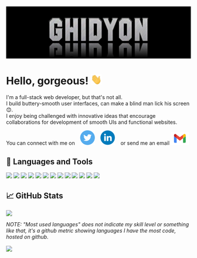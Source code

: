 [![Header](https://github.com/Ghidyon/Ghidyon/blob/main/readme_header.jpg)](https://github.com/Ghidyon)

# Hello, gorgeous! <img src="https://github.com/Ghidyon/Ghidyon/blob/main/wave.gif" width="30px">
I'm a full-stack web developer, but that's not all.<br />
I build buttery-smooth user interfaces, can make a blind man lick his screen 😊.<br />
I enjoy being challenged with innovative ideas that encourage collaborations for development of smooth UIs and functional websites.

You can connect with me on &ensp; [![Go to Twitter](https://github.com/Ghidyon/Ghidyon/blob/main/icons/twitter.svg)](https://twitter.com/ghidyon_) &ensp; [![Go to LinkedIn](https://github.com/Ghidyon/Ghidyon/blob/main/icons/linkedin.svg)](https://linkedin.com/in/gideonakunana) &ensp; or send me an email [![mail](https://github.com/Ghidyon/Ghidyon/blob/main/icons/gmail.svg)](mailto:gideonakunana@gmail.com)

## 🔧 Languages and Tools

![](https://img.shields.io/badge/JavaScript-informational?style=flat&logo=javascript&logoColor=F7DF1E&color=238636&labelColor=21262d)
![](https://img.shields.io/badge/PHP-informational?style=flat&logo=php&logoColor=f0f6fc&color=238636&labelColor=21262d)
![](https://img.shields.io/badge/MySQL-informational?style=flat&logo=mysql&logoColor=f0f6fc&color=238636&labelColor=21262d)
![](https://img.shields.io/badge/jQuery-informational?style=flat&logo=jquery&logoColor=0769AD&color=238636&labelColor=21262d)
![](https://img.shields.io/badge/Materialize-informational?style=flat&color=238636&labelColor=21262d)
![](https://img.shields.io/badge/Bootstrap-informational?style=flat&logo=bootstrap&logoColor=6e40c9&color=238636&labelColor=21262d)
![](https://img.shields.io/badge/Figma-informational?style=flat&logo=figma&logoColor=f0f6fc&color=238636&labelColor=21262d)
![](https://img.shields.io/badge/Photoshop-informational?style=flat&logo=adobe-photoshop&logoColor=31A8FF&color=238636&labelColor=21262d)
![](https://img.shields.io/badge/GIT-informational?style=flat&logo=git&logoColor=F05032&color=238636&labelColor=21262d)
![](https://img.shields.io/badge/GitHub-informational?style=flat&logo=github&logoColor=f0f6fc&color=238636&labelColor=21262d)
![](https://img.shields.io/badge/VS%20Code-informational?style=flat&logo=visual-studio-code&logoColor=007ACC&color=238636&labelColor=21262d)
![](https://img.shields.io/badge/Linux-informational?style=flat&logo=linux&logoColor=FCC624&color=238636&labelColor=21262d)
![](https://img.shields.io/badge/Windows-informational?style=flat&logo=windows&logoColor=FCC624&color=238636&labelColor=21262d)

## 📈 GitHub Stats

<img align="center" src="https://github-readme-stats.vercel.app/api?username=Ghidyon&theme=dark&show_icons=true&custom_title=Activity%20Stats&title_color=40c463&text_color=b9c1c9&bg_color=161b22&hide_border=true&icon_color=40c463"/>

*NOTE: "Most used languages" does not indicate my skill level or something like that, it's a github metric showing languages I have the most code, hosted on github.*

<img align="center" src="https://github-readme-stats.vercel.app/api/top-langs/?username=Ghidyon&theme=dark&hide_border=true&text_color=b9c1c9&bg_color=161b22&title_color=40c463&layout=compact"/>
